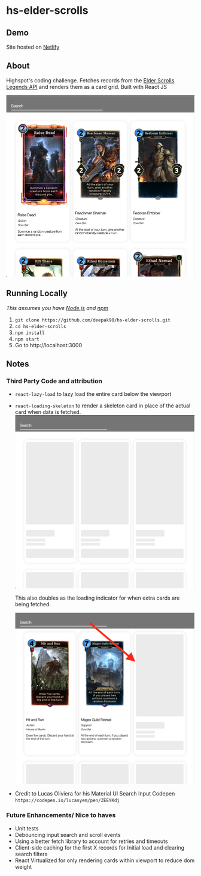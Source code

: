 # hs-elder-scrolls

## Demo

Site hosted on [Netlify](https://cranky-archimedes-3dc676.netlify.com/)

## About

Highspot's coding challenge. Fetches records from the [Elder Scrolls Legends API](https://docs.elderscrollslegends.io/) and renders them as a card grid. Built with React JS

![App](/images/app.png)

## Running Locally

_This assumes you have [Node.js](https://nodejs.org/en/) and [npm](https://www.npmjs.com/)_

1. `git clone https://github.com/deepak90/hs-elder-scrolls.git`
2. `cd hs-elder-scrolls`
3. `npm install`
4. `npm start`
5. Go to http://localhost:3000

## Notes

### Third Party Code and attribution

-   `react-lazy-load` to lazy load the entire card below the viewport
-   `react-loading-skeleton` to render a skeleton card in place of the actual card when data is fetched.  
    ![Loading](images/loading.png)


    This also doubles as the loading indicator for when extra cards are being fetched.



    ![infinite](images/infinite.png)

-   Credit to Lucas Oliviera for his Material UI Search Input Codepen `https://codepen.io/lucasyem/pen/ZEEYKdj`

### Future Enhancements/ Nice to haves

-   Unit tests
-   Debouncing input search and scroll events
-   Using a better fetch library to account for retries and timeouts
-   Client-side caching for the first X records for Initial load and clearing search filters
-   React Virtualized for only rendering cards within viewport to reduce dom weight
